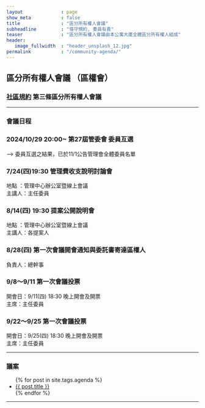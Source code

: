 ```yaml
---
layout              : page
show_meta           : false
title               : "區分所有權人會議"
subheadline         : "恪守規約, 委員有責"
teaser              : "區分所有權人會議由本公寓大廈全體區分所有權人組成"
header:
   image_fullwidth  : "header_unsplash_12.jpg"
permalink           : "/community-agenda/"
---
```


## 區分所有權人會議 （區權會）

### [社區規約](https://coconutcity30050.github.io/community/rules/rules/) 第三條區分所有權人會議

---
### 會議日程

### 2024/10/29 20:00~ 第27屆管委會 委員互選
--> 委員互選之結果，已於11/1公告管理會全體委員名單<br>

### 7/24(四)19:30 管理費收支說明討論會 
地點 ：管理中心辦公室暨線上會議<br>
主講人：主任委員 <br>

### 8/14(四) 19:30 提案公開說明會
地點 ：管理中心辦公室暨線上會議 <br>
主講人：各提案人 <br>

### 8/28(四) 第一次會議開會通知與委託書寄達區權人
負責人：總幹事 <br>

### 9/8～9/11 第一次會議投票
開會日：9/11(四) 18:30 晚上開會及開票<br>
主席：主任委員 <br>

### 9/22～9/25 第一次會議投票
開會日：9/25(四) 18:30 晚上開會及開票<br>
主席：主任委員 <br>

---
### 議案

<ul>
    {% for post in site.tags.agenda %}
    <li><a href="{{ site.url }}{{ site.baseurl }}{{ post.url }}">{{ post.title }}</a></li>
    {% endfor %}
</ul>

---
